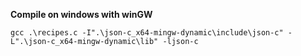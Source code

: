 **Compile on windows with winGW**

`gcc .\recipes.c -I".\json-c_x64-mingw-dynamic\include\json-c" -L".\json-c_x64-mingw-dynamic\lib" -ljson-c`